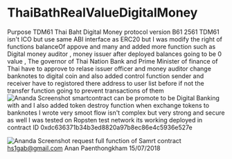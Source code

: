 # ThaiBathRealValueDigitalMoney

Purpose TDM61  Thai Baht Digital Money protocol version B61 2561 
TDM61 isn't ICO but use same ABI interface as ERC20  but I was modify 
the right of functions  balanceOf  appove and many and  added more function 
such as Digital money auditor , money issuer after deployed balances going to
be 0 value , The governor of Thai Nation Bank and Prime Minister of finance of Thai 
have to approve to relase issuer officer and money auditor change banknotes to digital coin
and also added control function sender and receiver have to registored there address to user list 
before if not the transfer function  going to prevent transactions of them 
![Ananda Screenshot](https://i.imgur.com/q55EKyG.jpg)
smartcontract can be promote  to be Digital Banking with
and I also added token destroy function when exchange tokens to banknotes I wrote very smoot flow 
isn't complex but very strong and secure as well I was tested on Ropsten test network its working deployed 
in contract ID 0xdc636371b34b3ed8820a97b8ec86e4c5936e527e

![Ananda Screenshot](https://i.imgur.com/BYExPoP.jpg )
request full function of Samrt contract hs1gab@gmail.com
Anan Paenthongkham 
15/07/2018     
